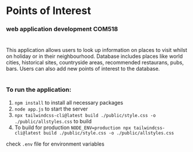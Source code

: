 # Points of Interest
### web application development COM518
#

This application allows users to look up information on places to visit whilst on holiday or in their neighbourhood.
Database includes places like world cities, historical sites, countryside areas, recommended restaurans, pubs, bars. 
Users can also add new points of interest to the database.
#

### To run the application: 
1. ```npm install```  to install all necessary packages
2. ```node app.js``` to start the server 
3. ```npx tailwindcss-cli@latest build ./public/style.css -o ./public/allstyles.css``` to build
4. To build for production 
    ```NODE_ENV=production npx tailwindcss-cli@latest build ./public/style.css -o ./public/allstyles.css```

check ```.env``` file for environment variables